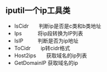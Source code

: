 ﻿iputil一个ip工具类
-------------


* IsCidr&nbsp; &nbsp;&nbsp;&nbsp;&nbsp;    判断ip是否是c类和b类地址
* Ips&nbsp; &nbsp;&nbsp;&nbsp;&nbsp;&nbsp;&nbsp;&nbsp;&nbsp;        将ip段转换为IP列表
* IsIP&nbsp; &nbsp;&nbsp;&nbsp;&nbsp;&nbsp;&nbsp;&nbsp; 判断是否为ip地址
* ToCidr&nbsp; &nbsp;&nbsp;&nbsp; &nbsp;ip转cidr格式
* Host2ips &nbsp;&nbsp;&nbsp; &nbsp; 获取域名的ip列表
* GetDomainIP 获取域名的ip
